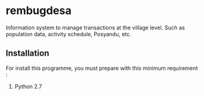 # rembugdesa
Information system to manage transactions at the village level. Such as population data, activity schedule, Posyandu, etc.

## Installation
For install this programme, you must prepare with this minimum requirement :
1. Python 2.7
